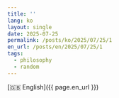 ```yaml
---
title: ''
lang: ko
layout: single
date: 2025-07-25
permalink: /posts/ko/2025/07/25/1
en_url: /posts/en/2025/07/25/1
tags:
  - philosophy
  - random
---
```

[🇬🇧 English]({{ page.en_url }})